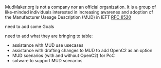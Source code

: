 MudMaker.org is not a company nor an official organization.
It is a group of like-minded individuals interested in
increasing awarenes and adoption of the
Manufacturer Useage Description (MUD) in IEFT
[RFC 8520](https://tools.ietf.org/html/rfc8520)


need to add some Goals

need to add what they are bringing to table:
- assistance with MUD use usecases
- assistance with drafting changes to MUD to add OpenC2 as an option
- MUD scenarios (with and without OpenC2) for PoC
- sotware to support MUD scenarios
